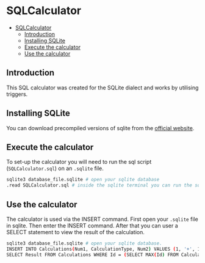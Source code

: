 # SQLCalculator

- [SQLCalculator](#aqlcalculator)
    - [Introduction](#introduction)
    - [Installing SQLite](#installing-sqlite)
    - [Execute the calculator](#execute-the-calculator)
    - [Use the calculator](#use-the-calculator)

## Introduction
This SQL calculator was created for the SQLite dialect and works by utilising triggers.

## Installing SQLite
You can download precompiled versions of sqlite from the [official website](https://www.sqlite.org/download.html).

## Execute the calculator
To set-up the calculator you will need to run the sql script (`SQLCalculator.sql`) on an `.sqlite` file.
```bash
sqlite3 database_file.sqlite # open your sqlite database
.read SQLCalculator.sql # inside the sqlite terminal you can run the sql script
```

## Use the calculator
The calculator is used via the INSERT command. First open your `.sqlite` file in sqlite. Then enter the INSERT command. After that you can user a SELECT statement to view the result of the calculation.
```bash
sqlite3 database_file.sqlite # open your sqlite database.
INSERT INTO Calculations(Num1, CalculationType, Num2) VALUES (1, '+', 1); # insert your calculation
SELECT Result FROM Calculations WHERE Id = (SELECT MAX(Id) FROM Calculations); # view the result of your calculation (result will be 2.0 for this calculation)
```
